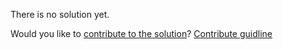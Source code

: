 
There is no solution yet.

Would you like to [contribute to the solution](https://github.com/BFEdev/BFE.dev-solutions/blob/main/problem/generate-selector_en.md)? [Contribute guidline](https://github.com/BFEdev/BFE.dev-solutions#how-to-contribute)
